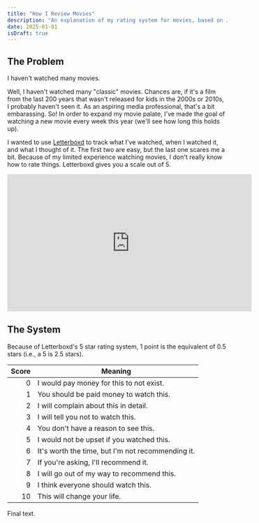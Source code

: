 ```yaml
---
title: "How I Review Movies"
description: "An explanation of my rating system for movies, based on Josh George's system."
date: 2025-01-01
isDraft: true
---
```

## The Problem

I haven't watched many movies.

Well, I haven't watched many "classic" movies. Chances are, if it's a film from the last 200 years that wasn't released for kids in the 2000s or 2010s, I probably haven't seen it. As an aspiring media professional, that's a bit embarassing. So! In order to expand my movie palate, I've made the goal of watching a new movie every week this year (we'll see how long this holds up).

I wanted to use [Letterboxd](https://letterboxd.com) to track what I've watched, when I watched it, and what I thought of it. The first two are easy, but the last one scares me a bit. Because of my limited experience watching movies, I don't really know how to rate things. Letterboxd gives you a scale out of 5.

<iframe width="560" height="315" src="https://www.youtube.com/embed/s0h_1uvqi5E?si=tVVBaFb4zisMFRFQ" title="YouTube video player" frameborder="0" allow="accelerometer; autoplay; clipboard-write; encrypted-media; gyroscope; picture-in-picture; web-share" referrerpolicy="strict-origin-when-cross-origin" allowfullscreen></iframe>

## The System

Because of Letterboxd's 5 star rating system, 1 point is the equivalent of 0.5 stars (i.e., a 5 is 2.5 stars).

| Score | Meaning |
| -----: | -------|
| 0 | I would pay money for this to not exist. |
| 1 | You should be paid money to watch this. |
| 2 | I will complain about this in detail. |
| 3 | I will tell you not to watch this. |
| 4 | You don't have a reason to see this. |
| 5 | I would not be upset if you watched this. |
| 6 | It's worth the time, but I'm not recommending it. |
| 7 | If you're asking, I'll recommend it. |
| 8 | I will go out of my way to recommend this. |
| 9 | I think everyone should watch this. |
| 10 | This will change your life. |

Final text.